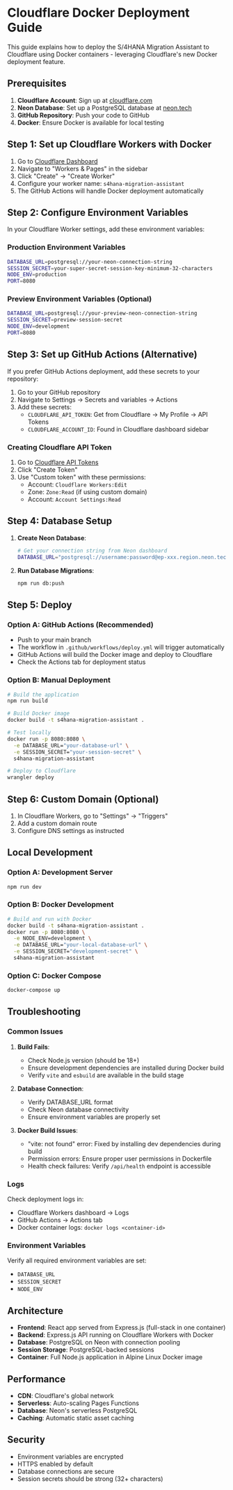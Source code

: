 # Cloudflare Docker Deployment Guide

This guide explains how to deploy the S/4HANA Migration Assistant to Cloudflare using Docker containers - leveraging Cloudflare's new Docker deployment feature.

## Prerequisites

1. **Cloudflare Account**: Sign up at [cloudflare.com](https://cloudflare.com)
2. **Neon Database**: Set up a PostgreSQL database at [neon.tech](https://neon.tech)
3. **GitHub Repository**: Push your code to GitHub
4. **Docker**: Ensure Docker is available for local testing

## Step 1: Set up Cloudflare Workers with Docker

1. Go to [Cloudflare Dashboard](https://dash.cloudflare.com/)
2. Navigate to "Workers & Pages" in the sidebar
3. Click "Create" → "Create Worker"
4. Configure your worker name: `s4hana-migration-assistant`
5. The GitHub Actions will handle Docker deployment automatically

## Step 2: Configure Environment Variables

In your Cloudflare Worker settings, add these environment variables:

### Production Environment Variables
```bash
DATABASE_URL=postgresql://your-neon-connection-string
SESSION_SECRET=your-super-secret-session-key-minimum-32-characters
NODE_ENV=production
PORT=8080
```

### Preview Environment Variables (Optional)
```bash
DATABASE_URL=postgresql://your-preview-neon-connection-string
SESSION_SECRET=preview-session-secret
NODE_ENV=development
PORT=8080
```

## Step 3: Set up GitHub Actions (Alternative)

If you prefer GitHub Actions deployment, add these secrets to your repository:

1. Go to your GitHub repository
2. Navigate to Settings → Secrets and variables → Actions
3. Add these secrets:
   - `CLOUDFLARE_API_TOKEN`: Get from Cloudflare → My Profile → API Tokens
   - `CLOUDFLARE_ACCOUNT_ID`: Found in Cloudflare dashboard sidebar

### Creating Cloudflare API Token

1. Go to [Cloudflare API Tokens](https://dash.cloudflare.com/profile/api-tokens)
2. Click "Create Token"
3. Use "Custom token" with these permissions:
   - Account: `Cloudflare Workers:Edit`
   - Zone: `Zone:Read` (if using custom domain)
   - Account: `Account Settings:Read`

## Step 4: Database Setup

1. **Create Neon Database**:
   ```bash
   # Get your connection string from Neon dashboard
   DATABASE_URL="postgresql://username:password@ep-xxx.region.neon.tech/dbname"
   ```

2. **Run Database Migrations**:
   ```bash
   npm run db:push
   ```

## Step 5: Deploy

### Option A: GitHub Actions (Recommended)
- Push to your main branch
- The workflow in `.github/workflows/deploy.yml` will trigger automatically
- GitHub Actions will build the Docker image and deploy to Cloudflare
- Check the Actions tab for deployment status

### Option B: Manual Deployment
```bash
# Build the application
npm run build

# Build Docker image
docker build -t s4hana-migration-assistant .

# Test locally
docker run -p 8080:8080 \
  -e DATABASE_URL="your-database-url" \
  -e SESSION_SECRET="your-session-secret" \
  s4hana-migration-assistant

# Deploy to Cloudflare
wrangler deploy
```

## Step 6: Custom Domain (Optional)

1. In Cloudflare Workers, go to "Settings" → "Triggers"
2. Add a custom domain route
3. Configure DNS settings as instructed

## Local Development

### Option A: Development Server
```bash
npm run dev
```

### Option B: Docker Development
```bash
# Build and run with Docker
docker build -t s4hana-migration-assistant .
docker run -p 8080:8080 \
  -e NODE_ENV=development \
  -e DATABASE_URL="your-local-database-url" \
  -e SESSION_SECRET="development-secret" \
  s4hana-migration-assistant
```

### Option C: Docker Compose
```bash
docker-compose up
```

## Troubleshooting

### Common Issues

1. **Build Fails**: 
   - Check Node.js version (should be 18+)
   - Ensure development dependencies are installed during Docker build
   - Verify `vite` and `esbuild` are available in the build stage

2. **Database Connection**: 
   - Verify DATABASE_URL format
   - Check Neon database connectivity
   - Ensure environment variables are properly set

3. **Docker Build Issues**:
   - "vite: not found" error: Fixed by installing dev dependencies during build
   - Permission errors: Ensure proper user permissions in Dockerfile
   - Health check failures: Verify `/api/health` endpoint is accessible

### Logs

Check deployment logs in:
- Cloudflare Workers dashboard → Logs
- GitHub Actions → Actions tab
- Docker container logs: `docker logs <container-id>`

### Environment Variables

Verify all required environment variables are set:
- `DATABASE_URL`
- `SESSION_SECRET`
- `NODE_ENV`

## Architecture

- **Frontend**: React app served from Express.js (full-stack in one container)
- **Backend**: Express.js API running on Cloudflare Workers with Docker
- **Database**: PostgreSQL on Neon with connection pooling
- **Session Storage**: PostgreSQL-backed sessions
- **Container**: Full Node.js application in Alpine Linux Docker image

## Performance

- **CDN**: Cloudflare's global network
- **Serverless**: Auto-scaling Pages Functions
- **Database**: Neon's serverless PostgreSQL
- **Caching**: Automatic static asset caching

## Security

- Environment variables are encrypted
- HTTPS enabled by default
- Database connections are secure
- Session secrets should be strong (32+ characters)